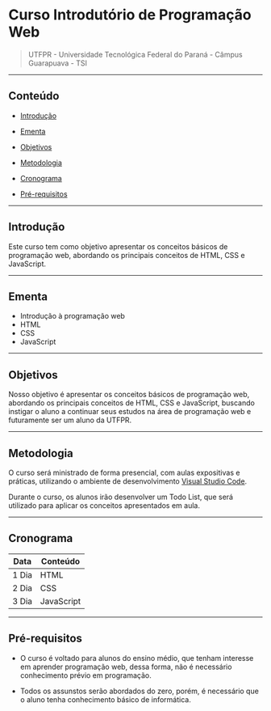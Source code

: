 # Curso Introdutório de Programação Web
> UTFPR - Universidade Tecnológica Federal do Paraná - Câmpus Guarapuava - TSI

---

## Conteúdo

- [Introdução](#introdução)

- [Ementa](#ementa)

- [Objetivos](#objetivos)

- [Metodologia](#metodologia)

- [Cronograma](#cronograma)

- [Pré-requisitos](#pré-requisitos)

---

## Introdução

Este curso tem como objetivo apresentar os conceitos básicos de programação web, abordando os principais conceitos de HTML, CSS e JavaScript. 

---

## Ementa

- Introdução à programação web
- HTML
- CSS
- JavaScript

---

## Objetivos

Nosso objetivo é apresentar os conceitos básicos de programação web, abordando os principais conceitos de HTML, CSS e JavaScript, buscando instigar o aluno a continuar seus estudos na área de programação web e futuramente ser um aluno da UTFPR.

---

## Metodologia

O curso será ministrado de forma presencial, com aulas expositivas e práticas, utilizando o ambiente de desenvolvimento [Visual Studio Code](https://code.visualstudio.com/).

Durante o curso, os alunos irão desenvolver um Todo List, que será utilizado para aplicar os conceitos apresentados em aula.

---

## Cronograma

| Data | Conteúdo |
| --- | --- |
| 1 Dia | HTML |
| 2 Dia | CSS |
| 3 Dia | JavaScript |

---

## Pré-requisitos

- O curso é voltado para alunos do ensino médio, que tenham interesse em aprender programação web, dessa forma, não é necessário conhecimento prévio em programação.

- Todos os assunstos serão abordados do zero, porém, é necessário que o aluno tenha conhecimento básico de informática.


